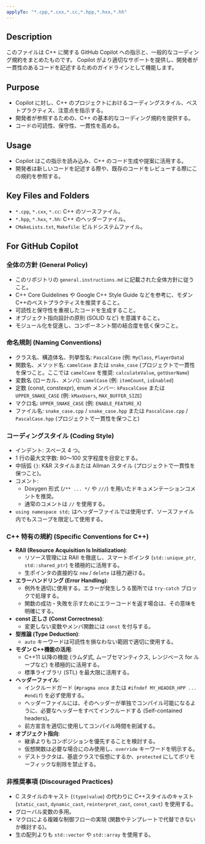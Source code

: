 ```yaml
---
applyTo: "*.cpp,*.cxx,*.cc,*.hpp,*.hxx,*.hh"
---
```


## Description

このファイルは C++ に関する GitHub Copilot への指示と、一般的なコーディング規約をまとめたものです。
Copilot がより適切なサポートを提供し、開発者が一貫性のあるコードを記述するためのガイドラインとして機能します。

## Purpose

- Copilot に対し、C++ のプロジェクトにおけるコーディングスタイル、ベストプラクティス、注意点を指示する。
- 開発者が参照するための、C++ の基本的なコーディング規約を提供する。
- コードの可読性、保守性、一貫性を高める。

## Usage

- Copilot はこの指示を読み込み、C++ のコード生成や提案に活用する。
- 開発者は新しいコードを記述する際や、既存のコードをレビューする際にこの規約を参照する。

## Key Files and Folders

- `*.cpp`, `*.cxx`, `*.cc`: C++ のソースファイル。
- `*.hpp`, `*.hxx`, `*.hh`: C++ のヘッダーファイル。
- `CMakeLists.txt`, `Makefile`: ビルドシステムファイル。

## For GitHub Copilot

### 全体の方針 (General Policy)

- このリポジトリの `general.instructions.md` に記載された全体方針に従うこと。
- C++ Core Guidelines や Google C++ Style Guide などを参考に、モダン C++のベストプラクティスを推奨すること。
- 可読性と保守性を重視したコードを生成すること。
- オブジェクト指向設計の原則 (SOLID など) を意識すること。
- モジュール化を促進し、コンポーネント間の結合度を低く保つこと。

### 命名規則 (Naming Conventions)

- クラス名、構造体名、列挙型名: `PascalCase` (例: `MyClass`, `PlayerData`)
- 関数名、メソッド名: `camelCase` または `snake_case` (プロジェクトで一貫性を保つこと。ここでは `camelCase` を推奨: `calculateValue`, `getUserName`)
- 変数名 (ローカル、メンバ): `camelCase` (例: `itemCount`, `isEnabled`)
- 定数 (const, constexpr), enum メンバー: `kPascalCase` または `UPPER_SNAKE_CASE` (例: `kMaxUsers`, `MAX_BUFFER_SIZE`)
- マクロ名: `UPPER_SNAKE_CASE` (例: `ENABLE_FEATURE_X`)
- ファイル名: `snake_case.cpp` / `snake_case.hpp` または `PascalCase.cpp` / `PascalCase.hpp` (プロジェクトで一貫性を保つこと)

### コーディングスタイル (Coding Style)

- インデント: スペース 4 つ。
- 1 行の最大文字数: 80〜100 文字程度を目安とする。
- 中括弧 `{}`: K&R スタイルまたは Allman スタイル (プロジェクトで一貫性を保つこと)。
- コメント:
  - Doxygen 形式 (`/** ... */` や `///`) を用いたドキュメンテーションコメントを推奨。
  - 通常のコメントは `//` を使用する。
- `using namespace std;` はヘッダーファイルでは使用せず、ソースファイル内でもスコープを限定して使用する。

### C++ 特有の規約 (Specific Conventions for C++)

- **RAII (Resource Acquisition Is Initialization)**:
  - リソース管理には RAII を徹底し、スマートポインタ (`std::unique_ptr`, `std::shared_ptr`) を積極的に活用する。
  - 生ポインタの直接的な `new` / `delete` は極力避ける。
- **エラーハンドリング (Error Handling)**:
  - 例外を適切に使用する。エラーが発生しうる箇所では `try-catch` ブロックで処理する。
  - 関数の成功・失敗を示すためにエラーコードを返す場合は、その意味を明確にする。
- **const 正しさ (Const Correctness)**:
  - 変更しない変数やメンバ関数には `const` を付与する。
- **型推論 (Type Deduction)**:
  - `auto` キーワードは可読性を損なわない範囲で適切に使用する。
- **モダン C++機能の活用**:
  - C++11 以降の機能 (ラムダ式, ムーブセマンティクス, レンジベース for ループなど) を積極的に活用する。
  - 標準ライブラリ (STL) を最大限に活用する。
- **ヘッダーファイル**:
  - インクルードガード (`#pragma once` または `#ifndef MY_HEADER_HPP ... #endif`) を必ず使用する。
  - ヘッダーファイルには、そのヘッダーが単独でコンパイル可能になるように、必要なヘッダーをすべてインクルードする (Self-contained headers)。
  - 前方宣言を適切に使用してコンパイル時間を削減する。
- **オブジェクト指向**:
  - 継承よりもコンポジションを優先することを検討する。
  - 仮想関数は必要な場合にのみ使用し、`override` キーワードを明示する。
  - デストラクタは、基底クラスで仮想にするか、`protected` にしてポリモーフィックな削除を禁止する。

### 非推奨事項 (Discouraged Practices)

- C スタイルのキャスト (`(type)value`) の代わりに C++スタイルのキャスト (`static_cast`, `dynamic_cast`, `reinterpret_cast`, `const_cast`) を使用する。
- グローバル変数の多用。
- マクロによる複雑な制御フローの実現 (関数やテンプレートで代替できないか検討する)。
- 生の配列よりも `std::vector` や `std::array` を使用する。
